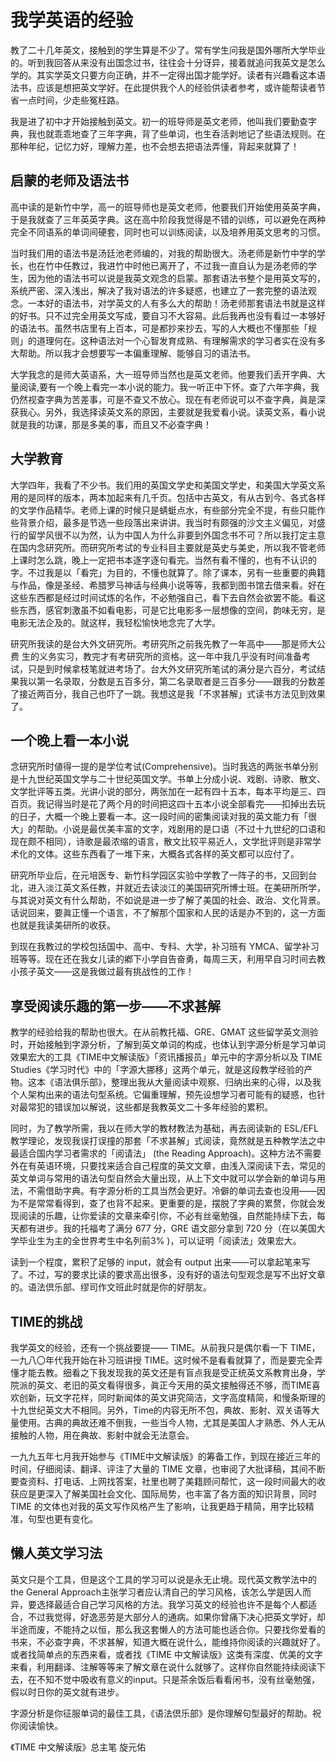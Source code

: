 <h1>我学英语的经验</h1>
<p>教了二十几年英文，接触到的学生算是不少了。常有学生问我是国外哪所大学毕业
的。听到我回答从来没有出国念过书，往往会十分讶异，接着就追问我英文是怎么学的。其实学英文只要方向正确，并不一定得出国才能学好。读者有兴趣看这本语法书，应该是想把英文学好。在此提供我个人的经验供读者参考，或许能帮读者节省一点时间，少走些冤枉路。</p>
<p>我是进了初中才开始接触到英文。初一的班导师是英文老师，他叫我们要勤查字典，我也就乖乖地查了三年字典，背了些单词，也生呑活剥地记了些语法规则。在那种年纪，记忆力好，理解力差，也不会想去把语法弄懂，背起来就算了！</p>
<h2>启蒙的老师及语法书</h2>
<p>高中读的是新竹中学，高一的班导师也是英文老师，他要我们开始使用英英字典，于是我就查了三年英英字典。这在高中阶段我觉得是不错的训练，可以避免在两种完全不同语系的单词间硬套，同时也可以训练阅读，以及培养用英文思考的习惯。</p>
<p>当时我们用的语法书是汤廷池老师编的，对我的帮助很大。汤老师是新竹中学的学
长，也在竹中任教过，我进竹中时他已离开了，不过我一直自认为是汤老师的学生，因为他的语法书可以说是我英文观念的启蒙。那套语法书整个是用英文写的，系统严密、深入浅出，解决了我对语法的许多疑惑，也建立了一套完整的语法观念。一本好的语法书，对学英文的人有多么大的帮助！汤老师那套语法书就是这样的好书。只不过完全用英文写成，要自习不大容易。此后我再也没有看过一本够好的语法书。虽然书店里有上百本，可是都抄来抄去，写的人大概也不懂那些「规则」的道理何在。这种语法对一个心智发育成熟、有理解需求的学习者实在没有多大帮助。所以我才会想要写一本偏重理解、能够自习的语法书。</p>
<p>大学我念的是师大英语系，大一班导师当然也是英文老师。他要我们丢开字典、大量阅读,要有一个晚上看完一本小说的能力。我一听正中下怀。查了六年字典，我仍然视查字典为苦差事，可是不查又不放心。现在有老师说可以不查字典，眞是深获我心。另外，我选择读英文系的原因，主要就是我爱看小说。读英文系，看小说就是我的功课，那是多美的事，而且又不必查字典！</p>
<h2>大学教育</h2>
<p>大学四年，我看了不少书。我们用的英国文学史和美国文学史，和美国大学英文系用的是同样的版本，两本加起来有几千页。包括中古英文，有从古到今、各式各样的文学作品精华。老师上课的时候只是蜻蜓点水，有些部分完全不提，有些只能作些背景介绍，最多是节选一些段落出来讲讲。我当时有颇强的沙文主义偏见，对盛行的留学风很不以为然，认为中国人为什么非要到外国念书不可？所以我打定主意在国内念研究所。而研究所考试的专业科目主要就是英史与美史，所以我不管老师上课时怎么跳，晚上一定把书本逐字逐句看完。当然有看不懂的，也有不认识的字。不过我是以「看完」为目的，不懂也就算了。除了课本，另有一些重要的典籍与作品，像是圣经、希腊罗马神话与经典小说等等，我都到图书馆去借来看。好在这些东西都是经过时间试炼的名作，不必勉强自己，看下去自然会欲罢不能。看这些东西，感官刺激虽不如看电影，可是它比电影多一层想像的空间，韵味无穷，是电影无法企及的。就这样，我轻松愉快地念完了大学。</p>
<p>研究所我读的是台大外文研究所。考研究所之前我先教了一年高中——那是师大公费
生的义务实习，教完才有考研究所的资格。这一年中我几乎没有时间准备考试，只是到时候拿枝笔就进考场了。台大外文研究所笔试的满分是六百分，考试结果我以第一名录取，分数是五百多分，第二名录取者是三百多分——跟我的分数差了接近两百分，我自己也吓了一跳。我想这是我「不求甚解」式读书方法见到效果了。</p>
<h2>一个晚上看一本小说</h2>
<p>念研究所时値得一提的是学位考试(Comprehensive)。当时我选的两张书单分别是十九世纪英国文学与二十世纪英国文学。书单上分成小说、戏剧、诗歌、散文、文学批评等五类。光讲小说的部分，两张加在一起有四十五本，每本平均是三、四百页。我记得当时是花了两个月的时间把这四十五本小说全部看完——扣掉出去玩的日子，大概一个晚上要看一本。这一段时间的密集阅读对我的英文能力有「很大」的帮助。小说是最优美丰富的文字，戏剧用的是口语（不过十九世纪的口语和现在颇不相同），诗歌是最浓缩的语言，散文比较平易近人，文学批评则是非常学术化的文体。这些东西看了一堆下来，大概各式各样的英文都可以应付了。</p>
<p>研究所毕业后，在元培医专、新竹科学园区实验中学教了一阵子的书，又回到台北，进入淡江英文系任教，并就近去读淡江的美国研究所博士班。在美研所所学，与其说对英文有什么帮助，不如说是进一步了解了美国的社会、政治、文化背景。话说回来，要眞正懂一个语言，不了解那个国家和人民的话是办不到的，这一方面也就是我读美研所的收获。</p>
<p>到现在我教过的学校包括国中、高中、专科、大学，补习班有 YMCA、留学补习班等等。现在还在我女儿读的鄕下小学自告奋勇，每周三天，利用早自习时间去教小孩子英文——这是我做过最有挑战性的工作！</p>
<h2>享受阅读乐趣的第一步——不求甚解</h2>
<p>教学的经验给我的帮助也很大。在从前教托福、GRE、GMAT 这些留学英文测验时，开始接触到字源分析，了解到英文单词的构成，也体认到字源分析是学习单词效果宏大的工​​具《TIME中文解读版》「资讯播报员」单元中的字源分析以及 TIME Studies《学习时代》中的「字源大挪移」这两个单元，就是这段教学经验的产物。这本《语法俱乐部》，整理出我从大量阅读中观察、归纳出来的心得，以及我个人架构出来的语法句型系统。它偏重理解，预先设想学习者可能有的疑惑，也针对最常犯的错误加以解说，这些都是我教英文二十多年经验的累积。</p>
<p>同时，为了教学所需，我以在师大学的教材教法为基础，再去阅读新的 ESL/EFL 教学理论，发现我误打误撞的那套「不求甚解」式阅读，竟然就是五种教学法之中最适合国内学习者需求的「阅请法」 (the Reading Approach)。这种方法不需要外在有英语环境，只​​要找来适合自己程度的英文文章，由浅入深阅读下去，常见的英文单词与常用的语法句型自然会大量出现，从上下文中就可以学会新的单词与用法，不需借助字典。有字源分析的工具当然会更好。冷僻的单词去查也没用——因为不是常常看得到，查了也背不起来。更重要的是，摆脱​​了字典的累赘，你就会发现阅读的乐趣，让你爱读的文章来牵引你，不必有丝毫勉强，自然能持续下去，每天都有进步。我的托福考了满分 677 分，GRE 语文部分拿到 720 分（在以美国大学毕业生为主的全世界考生中名列前3% )，可以证明「阅读法」效果宏大。</p>
<p>读到一个程度，累积了足够的 input，就会有 output 出来——可以拿起笔来写了。不过，写的要求比读的要求高出很多，没有好的语法句型观念是写不出好文章的。语法倶乐部、缪司作文班此时就是你的好朋友。</p>
<h2>TIME的挑战</h2>
<p>我学英文的经验，还有一个挑战要提—— TIME。从前我只是偶尔看一下 TIME，一九八〇年代我开始在补习班讲授 TIME。这时候不是看看就算了，而是要完全弄懂才能去教。细看之下我发现我的英文还是有盲点我是受正统英文系教育出身，学院派的英文、老旧的英文看得很多，眞正今天用的英文接触得还不够，而TIME喜欢创新，玩文字花样，同时新闻体的英文讲究简洁，文字高度精简，和慢条斯理的十九世纪英文大不相同。另外，Time的内容无所不包，典故、影射、双关语等大量使用。古典的典故还难不倒我，一些当今人物，尤其是美国人才熟悉、外人无从接触的人物，用在典故、影射中就会无法意会。</p>
<p>一九九五年七月我开始参与《TIME中文解读版》的筹备工作，到现在接近三年的时间，仔细阅读、翻译、评注了大量的 TIME 文章，也审阅了大批译稿，其间不断要查资料、打电话、上网找答案，社里也聘了美籍顾问帮忙，这一段时间最大的收获应是更深入了解美国社会文化、国际局势，也丰富了各方面的知识背景，同时 TIME 的文体也对我的英文写作风格产生了影响，让我更趋于精简，用字比较精准，句型也更有变化。</p>
<h2>懒人英文学习法</h2>
<p>英文只是个工具，但是这个工具的学习可以说是永无止境。现代英文教学法中的the General Approach主张学习者应认清自己的学习风格，该怎么学是因人而异，要选择最适合自己学习风格的方法。我学习英文的经验也许不是每个人都适合，不过我觉得，好逸恶劳是大部分人的通病。如果你曾痛下决心把英文学好，却半途而废，不能持之以恒，那么我这套懒人的方法可能也适合你。只要找你爱看的书来，不必查字典，不求甚解，知道大概在说什么，能维持你阅读的兴趣就好了。或者找简单点的东西来看，或者找《TIME 中文解读版》这类有深度、优美的文字来看，利用翻译、注解等等来了解文章在说什么就够了。这样你自然能持续阅读下去，在不知不觉中吸收有意义的input。只是茶余饭后看看闲书，没有丝毫勉强，假以时日你的英文就有进步。</p>
<p>字源分析是你征服单词的最佳工具，《语法倶乐部》是你理解句型最好的帮助。祝你阅读愉快。</p>
<p>《TIME 中文解读版》总主笔
旋元佑</p>